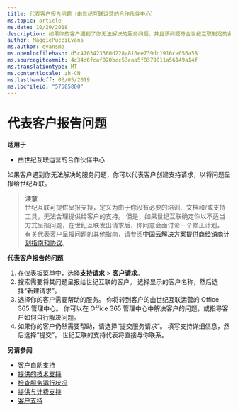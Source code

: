 ```yaml
---
title: 代表客户报告问题（由世纪互联运营的合作伙伴中心）
ms.topic: article
ms.date: 10/29/2018
description: 如果你的客户遇到了你无法解决的服务问题，并且该问题符合世纪互联制定的条件，请为他们提出支持请求。
author: MaggiePucciEvans
ms.author: evansma
ms.openlocfilehash: d5c4703423360d228a810ee739dc1916ca056a58
ms.sourcegitcommit: 4c34d6fcaf020bcc53eaa5f0379011a56149a14f
ms.translationtype: MT
ms.contentlocale: zh-CN
ms.lasthandoff: 03/05/2019
ms.locfileid: "57585800"
---
```

# <a name="report-problems-on-behalf-of-a-customer"></a>代表客户报告问题

**适用于**

-   由世纪互联运营的合作伙伴中心


如果客户遇到你无法解决的服务问题，你可以代表客户创建支持请求，以将问题呈报给世纪互联。

>**注意**<br>世纪互联可提供呈报支持，定义为由于你没有必要的培训、文档和/或支持工具，无法合理提供给客户的支持。 但是，如果世纪互联确定你以不适当方式呈报问题，在世纪互联发出请求后，你同意会面讨论一个修正计划。 有关代表客户呈报问题的其他指南，请参阅[中国云解决方案提供商经销商计划指南和协议](csp-program-guide-and-agreements.md)。


**代表客户报告的问题**

1. 在仪表板菜单中，选择**支持请求** &gt; **客户请求**。
2. 搜索需要将其问题呈报给世纪互联的客户。 选择显示的客户名称，然后选择“新建请求”。
3. 选择你的客户需要帮助的服务。 你将转到客户的由世纪互联运营的 Office 365 管理中心。 你可以在 Office 365 管理中心中解决客户的问题，或指导客户如何自行解决问题。
4. 如果你的客户仍然需要帮助，请选择“提交服务请求”。 填写支持详细信息，然后选择“提交”。 世纪互联的支持代表将直接与你联系。

**另请参阅**

-   [客户自助支持](customer-self-support.md)
-   [提供的技术支持](provide-technical-support.md)
-   [检查服务运行状况](check-service-health.md)
-   [提供与计费支持](provide-billing-support.md)
-   [客户支持](customer-support.md)